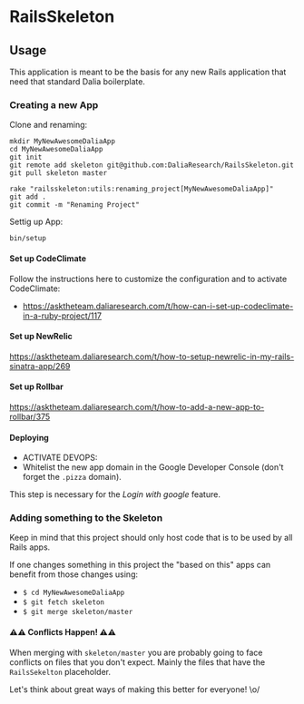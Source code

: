 # RailsSkeleton

## Usage

This application is meant to be
the basis for any new Rails application
that need that standard Dalia boilerplate.

### Creating a new App

Clone and renaming:

    mkdir MyNewAwesomeDaliaApp
    cd MyNewAwesomeDaliaApp
    git init
    git remote add skeleton git@github.com:DaliaResearch/RailsSkeleton.git
    git pull skeleton master

    rake "railsskeleton:utils:renaming_project[MyNewAwesomeDaliaApp]"
    git add .
    git commit -m "Renaming Project"

Settig up App:

    bin/setup

#### Set up CodeClimate

Follow the instructions here to customize the configuration and to activate CodeClimate:

- https://asktheteam.daliaresearch.com/t/how-can-i-set-up-codeclimate-in-a-ruby-project/117

#### Set up NewRelic

https://asktheteam.daliaresearch.com/t/how-to-setup-newrelic-in-my-rails-sinatra-app/269

#### Set up Rollbar

https://asktheteam.daliaresearch.com/t/how-to-add-a-new-app-to-rollbar/375

#### Deploying

  - ACTIVATE DEVOPS:
  - Whitelist the new app domain in the Google Developer Console
    (don't forget the `.pizza` domain).

This step is necessary for the *Login with google* feature.

### Adding something to the Skeleton

Keep in mind that this project
should only host code that
is to be used by all Rails apps.

If one changes something in this project
the "based on this" apps can benefit from
those changes using:

  - `$ cd MyNewAwesomeDaliaApp`
  - `$ git fetch skeleton`
  - `$ git merge skeleton/master`

#### ⚠️⚠️ Conflicts Happen! ⚠️⚠️

When merging with `skeleton/master`
you are probably going to face conflicts on files
that you don't expect.
Mainly the files that have the `RailsSekelton` placeholder.

Let's think about great ways of
making this better for everyone! \o/
